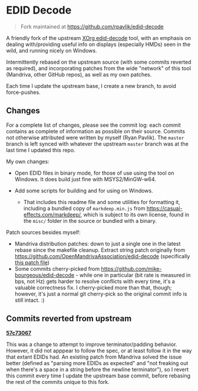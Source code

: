 # EDID Decode

> Fork maintained at <https://github.com/rpavlik/edid-decode>

A friendly fork of the upstream [XOrg edid-decode](https://cgit.freedesktop.org/xorg/app/edid-decode) tool,
with an emphasis on dealing with/providing useful info on displays (especially HMDs) seen in the wild,
and running nicely on Windows.

Intermittently rebased on the upstream source (with some commits reverted as required),
and incorporating patches from the wide "network" of this tool (Mandriva, other GitHub repos),
as well as my own patches.

Each time I update the upstream base, I create a new branch, to avoid force-pushes.

## Changes

For a complete list of changes, please see the commit log:
each commit contains as complete of information as possible on their source.
Commits not otherwise attributed were written by myself (Ryan Pavlik).
The `master` branch is left synced with whatever the upstream `master` branch was
at the last time I updated this repo.

My own changes:

- Open EDID files in binary mode, for those of use using the tool on Windows.
  It does build just fine with MSYS2/MinGW-w64.
- Add some scripts for building and for using on Windows.


  - That includes this readme file and some utilities for formatting it,
    including a bundled copy of `markdeep.min.js` from <https://casual-effects.com/markdeep/>,
    which is subject to its own license, found in the `misc/` folder in the source or bundled with a binary.

Patch sources besides myself:

- Mandriva distribution patches: down to just a single one in the latest rebase since the makefile cleanup.
  Extract string patch originally from https://github.com/OpenMandrivaAssociation/edid-decode
  (specifically [this patch file](https://github.com/OpenMandrivaAssociation/edid-decode/blob/d05eb27d3bf2d046290724468f216bb6287ee449/edid-decode-extract-string.patch))
- Some commits cherry-picked from https://github.com/mike-bourgeous/edid-decode -
  while one in particular (bit rate is measured in bps, not Hz) gets harder to resolve conflicts with every time,
  it's a valuable correctness fix.
  I cherry-picked more than that, though;
  however, it's just a normal git cherry-pick so the original commit info is still intact. :)

## Commits reverted from upstream

**[57c73067](https://cgit.freedesktop.org/xorg/app/edid-decode/commit/?id=57c73067385e0bd29d0a67fd73db4ebecc8fb084)**

This was a change to attempt to improve terminator/padding behavior.
However, it did not apppear to follow the spec, or at least follow it in the way that extant EDIDs had.
An existing patch from Mandriva solved the issue better (defined as "parsing more EDIDs as expected" and
"not freaking out when there's a space in a string before the newline terminator"),
so I revert this commit every time I update the upstream base commit,
before rebasing the rest of the commits unique to this fork.